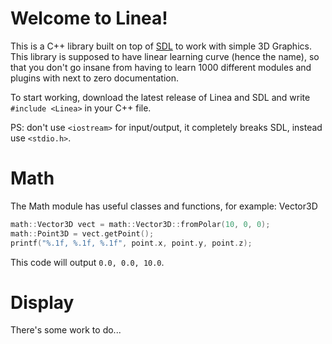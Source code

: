 # **Welcome to Linea!**

This is a C++ library built on top of [SDL](https://github.com/libsdl-org/SDL) to work with simple 3D Graphics.
This library is supposed to have linear learning curve (hence the name), so that you don't go insane from having to learn 1000 different modules and plugins with next to zero documentation.

To start working, download the latest release of Linea and SDL and write `#include <Linea>`
in your C++ file.

PS: don't use `<iostream>` for input/output, it completely breaks SDL, instead use `<stdio.h>`.

# Math

The Math module has useful classes and functions, for example: Vector3D
```C++
math::Vector3D vect = math::Vector3D::fromPolar(10, 0, 0);
math::Point3D = vect.getPoint();
printf("%.1f, %.1f, %.1f", point.x, point.y, point.z);
```
This code will output `0.0, 0.0, 10.0`.

# Display
There's some work to do...